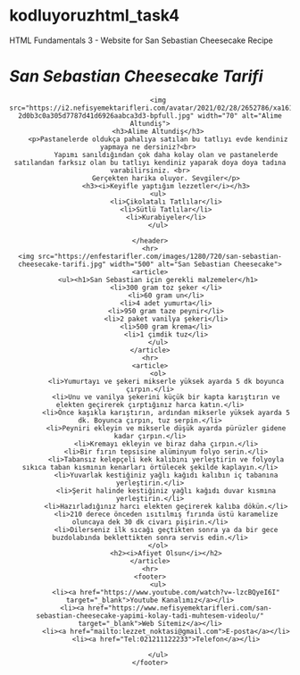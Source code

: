 # kodluyoruzhtml_task4
HTML Fundamentals 3 - Website for San Sebastian Cheesecake Recipe
<!DOCTYPE html>
<html lang="tr">
<head><h1><i>San Sebastian Cheesecake Tarifi</i></h1>
    <meta charset="UTF-8">
    <meta name="viewport" content="width=device-width, initial-scale=1.0">
    <title>Lezzet Noktası</title> 
</head>
<body>
    <header>
       
        <img src="https://i2.nefisyemektarifleri.com/avatar/2021/02/28/2652786/xa1614525871-2d0b3c0a305d7787d41d6926aabca3d3-bpfull.jpg" width="70" alt="Alime Altundiş">
        <h3>Alime Altundiş</h3>
        <p>Pastanelerde oldukça pahalıya satılan bu tatlıyı evde kendiniz yapmaya ne dersiniz?<br> 
            Yapımı sanıldığından çok daha kolay olan ve pastanelerde satılandan farksız olan bu tatlıyı kendiniz yaparak doya doya tadına varabilirsiniz. <br>
            Gerçekten harika oluyor. Sevgiler</p>
            <h3><i>Keyifle yaptığım lezzetler</i></h3>
        <ul>
            <li>Çikolatalı Tatlılar</li>
            <li>Sütlü Tatlılar</li>
            <li>Kurabiyeler</li>
        </ul>
    
    </header>
    <hr>
    <img src="https://enfestarifler.com/images/1280/720/san-sebastian-cheesecake-tarifi.jpg" width="500" alt="San Sebastian Cheesecake">
    <article>
        <ul><h1>San Sebastian için gerekli malzemeler</h1>
            <li>300 gram toz şeker </li>
            <li>60 gram un</li>
            <li>4 adet yumurta</li>
            <li>950 gram taze peynir</li>
            <li>2 paket vanilya şekeri</li>
            <li>500 gram krema</li>
            <li>1 çimdik tuz</li>
        </ul>
    </article>
    <hr>
    <article>
        <ol>
            <li>Yumurtayı ve şekeri mikserle yüksek ayarda 5 dk boyunca çırpın.</li>
            <li>Unu ve vanilya şekerini küçük bir kapta karıştırın ve elekten geçirerek çırptığınız harca katın.</li>
            <li>Önce kaşıkla karıştırın, ardından mikserle yüksek ayarda 5 dk. Boyunca çırpın, tuz serpin.</li>
            <li>Peyniri ekleyin ve mikserle düşük ayarda pürüzler gidene kadar çırpın.</li>
            <li>Kremayı ekleyin ve biraz daha çırpın.</li>
            <li>Bir fırın tepsisine alüminyum folyo serin.</li>
            <li>Tabansız kelepçeli kek kalıbını yerleştirin ve folyoyla sıkıca taban kısmının kenarları örtülecek şekilde kaplayın.</li>
            <li>Yuvarlak kestiğiniz yağlı kağıdı kalıbın iç tabanına yerleştirin.</li>
            <li>Şerit halinde kestiğiniz yağlı kağıdı duvar kısmına yerleştirin.</li>
            <li>Hazırladığınız harcı elekten geçirerek kalıba dökün.</li>
            <li>210 derece önceden ısıtılmış fırında üstü karamelize oluncaya dek 30 dk civarı pişirin.</li>
            <li>Dilerseniz ilk sıcağı geçtikten sonra ya da bir gece buzdolabında beklettikten sonra servis edin.</li>
        </ol>
            <h2><i>Afiyet Olsun</i></h2>
    </article>
    <hr>
    <footer>
        <ul>
            <li><a href="https://www.youtube.com/watch?v=-lzcBQyeI6I" target="_blank">Youtube Kanalımız</a></li>
            <li><a href="https://www.nefisyemektarifleri.com/san-sebastian-cheesecake-yapimi-kolay-tadi-muhtesem-videolu/" target="_blank">Web Sitemiz</a></li>
            <li><a href="mailto:lezzet_noktasi@gmail.com">E-posta</a></li>
            <li><a href="Tel:021211122233">Telefon</a></li>
            
        </ul>
    </footer>
</body>
</html>
